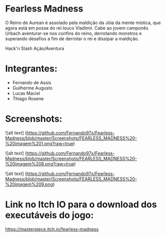 # Fearless Madness

O Reino de Aurean é assolado pela maldição da Jóia da mente mística, que agora está em posse do rei louco Vladimir. Cabe ao jovem camponês Urbach aventurar-se nos confins do reino, derrotando monstros e  superando desafios a fim de derrotar o rei e dissipar a maldição.

Hack'n Slash Ação/Aventura

# Integrantes:
* Fernando de Assis  
* Guilherme Augusto 
* Lucas Maciel
* Thiago Rosene

# Screenshots:

![alt text] (https://github.com/Fernando97x/Fearless-Madness/blob/master/Screenshots/FEARLESS_MADNESS%20-%20imagem%201.png?raw=true)

![alt text] (https://github.com/Fernando97x/Fearless-Madness/blob/master/Screenshots/FEARLESS_MADNESS%20-%20imagem%208.png?raw=true)

![alt text] (https://github.com/Fernando97x/Fearless-Madness/blob/master/Screenshots/FEARLESS_MADNESS%20-%20imagem%209.png)


# Link no Itch IO para o download dos executáveis do jogo:

https://masterpiece.itch.io/fearless-madness
